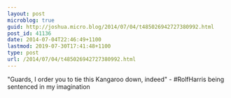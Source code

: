 ```yaml
---
layout: post
microblog: true
guid: http://joshua.micro.blog/2014/07/04/t485026942727380992.html
post_id: 41136
date: 2014-07-04T22:46:49+1100
lastmod: 2019-07-30T17:41:48+1100
type: post
url: /2014/07/04/t485026942727380992.html
---
```

"Guards, I order you to tie this Kangaroo down, indeed" - #RolfHarris being sentenced in my imagination
